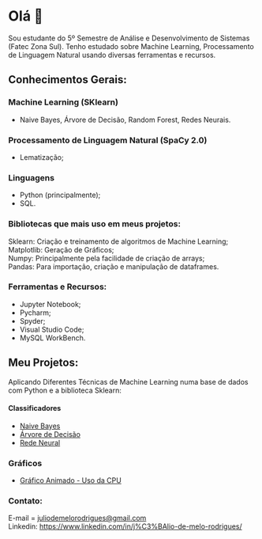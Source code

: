 # Olá 👋

<!--
**juliomrodrigues/juliomrodrigues** is a ✨ _special_ ✨ repository because its `README.md` (this file) appears on your GitHub profile. !-->
Sou estudante do 5º Semestre de Análise e Desenvolvimento de Sistemas (Fatec Zona Sul).
Tenho estudado sobre Machine Learning, Processamento de Linguagem Natural usando diversas ferramentas e recursos.

## Conhecimentos Gerais: 
### Machine Learning (SKlearn)
- Naive Bayes, Árvore de Decisão, Random Forest, Redes Neurais.

### Processamento de Linguagem Natural (SpaCy 2.0)
- Lematização;

### Linguagens
- Python (principalmente);
- SQL.

### Bibliotecas que mais uso em meus projetos:
Sklearn: Criação e treinamento de algoritmos de Machine Learning;  
Matplotlib: Geração de Gráficos;  
Numpy: Principalmente pela facilidade de criação de arrays;  
Pandas: Para importação, criação e manipulação de dataframes.  

### Ferramentas e Recursos:
- Jupyter Notebook;  
- Pycharm;  
- Spyder;  
- Visual Studio Code;  
- MySQL WorkBench.  

## Meu Projetos:
Aplicando Diferentes Técnicas de Machine Learning numa base de dados com Python e a biblioteca Sklearn: 
#### Classificadores
- [Naive Bayes](https://github.com/juliomrodrigues/Classificador-Naive-Bayes)  
- [Árvore de Decisão](https://github.com/juliomrodrigues/Arvore-de-Decisao)  
- [Rede Neural](https://github.com/juliomrodrigues/Classificador-Rede-Neural)

### Gráficos
- [Gráfico Animado - Uso da CPU](https://github.com/juliomrodrigues/Grafico-Uso-CPU)

### Contato:
E-mail = juliodemelorodrigues@gmail.com  
Linkedin: https://www.linkedin.com/in/j%C3%BAlio-de-melo-rodrigues/
